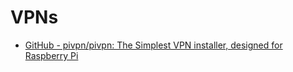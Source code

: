 # VPNs
- [GitHub - pivpn/pivpn: The Simplest VPN installer, designed for Raspberry Pi](https://github.com/pivpn/pivpn)